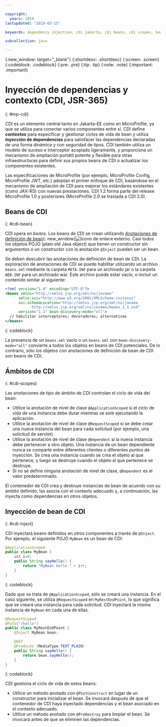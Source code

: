 ```yaml
---

copyright:
  years: 2019
lastupdated: "2019-03-15"

keywords: dependency injection, cdi jakarta, cdi beans, cdi scopes, bean lifecycle, context injection microprofile, microprofile cdi

subcollection: java

---
```


{:new_window: target="_blank"}
{:shortdesc: .shortdesc}
{:screen: .screen}
{:codeblock: .codeblock}
{:pre: .pre}
{:tip: .tip}
{:note: .note}
{:important: .important}

# Inyección de dependencias y contexto (CDI, JSR-365)
{: #mp-cdi}

CDI es un elemento central tanto en Jakarta-EE como en MicroProfile, ya que se utiliza para conectar varios componentes entre sí. CDI define **contextos** para especificar y gestionar ciclos de vida de bean y utiliza **inyección de dependencias** para satisfacer las dependencias declaradas de una forma dinámica y con seguridad de tipos. CDI también utiliza un modelo de suceso e interceptor acoplado ligeramente, y proporciona un mecanismo de ampliación portátil potente y flexible para otras infraestructuras para definir sus propios beans de CDI o actualizar los componentes existentes.

Las especificaciones de MicroProfile (por ejemplo, MicroProfile Config, MicroProfile JWT, etc.) adoptan el primer enfoque de CDI, basándose en el mecanismo de ampliación de CDI para mejorar los estándares existentes (como JAX-RS) con nuevas prestaciones. CDI 1.2 forma parte del release MicroProfile 1.0 y posteriores (MicroProfile 2.0 se traslada a CDI 2.0).

## Beans de CDI
{: #cdi-bean}

CDI opera en _beans_. Los beans de CDI se crean utilizando [Anotaciones de definición de bean](https://docs.jboss.org/cdi/spec/2.0/cdi-spec.html){: new_window}![Icono de enlace externo](../icons/launch-glyph.svg "Icono de enlace externo"). Casi todos los objetos POJO (plain old Java object) que tienen un constructor sin argumentos o un constructor con la anotación `@Inject` pueden ser un bean.

Se deben descubrir las anotaciones de definición de bean de CDI. La exploración de anotaciones de CDI se puede habilitar utilizando un archivo `beans.xml` mediante la carpeta `META-INF` para un archivado jar o la carpeta `WEB-INF` para un archivado war. Este archivo puede estar vacío, o incluir un contenido similar al siguiente:

```xml
<?xml version="1.0" encoding="UTF-8"?>
<beans xmlns="http://xmlns.jcp.org/xml/ns/javaee"
      xmlns:xsi="http://www.w3.org/2001/XMLSchema-instance"
      xsi:schemaLocation="http://xmlns.jcp.org/xml/ns/javaee
            http://xmlns.jcp.org/xml/ns/javaee/beans_1_1.xsd"
      version="1.1" bean-discovery-mode="all">
  // habilitar interceptores; decoradores; alternativas
</beans>
```
{: codeblock}

La presencia de un `beans.xml` vacío o un `beans.xml` con `bean-discovery-mode="all"` convierte a todos los objetos en beans de CDI potenciales. De lo contrario, sólo los objetos con anotaciones de definición de bean de CDI son beans de CDI.

## Ámbitos de CDI
{: #cdi-scopes}

Las anotaciones de tipo de ámbito de CDI controlan el ciclo de vida del bean:

* Utilice la anotación de nivel de clase `@ApplicationScoped` si el ciclo de vida de una instancia debe durar mientras se esté ejecutando la aplicación.
* Utilice la anotación de nivel de clase `@RequestScoped` si se debe crear una nueva instancia del bean para cada solicitud (por ejemplo, una solicitud de servlet).
* Utilice la anotación de nivel de clase `@Dependent` si la nueva instancia debe pertenecer a otro objeto. Una instancia de un bean dependiente nunca se comparte entre diferentes clientes o diferentes puntos de inyección. Se crea una instancia cuando se crea el objeto al que pertenece, y luego se destruye cuando el objeto al que pertenece se destruye.
* Si no se define ninguna anotación de nivel de clase, `@Dependent` es el valor predeterminado.

El contenedor de CDI crea y destruye instancias de bean de acuerdo con su ámbito definido, las asocia con el contexto adecuado y, a continuación, las inyecta como dependencias en otros objetos.

## Inyección de bean de CDI
{: #cdi-inject}

CDI inyectará beans definidos en otros componentes a través de `@Inject`. Por ejemplo, el siguiente POJO `MyBean` es un bean de CDI:

```java
@ApplicationScoped
public class MyBean {
    int i=0;
    public String sayHello() {
        return "MyBean hello " + i++;
    }
}
```
{: codeblock}

Dado que se trata de `@ApplicationScoped`, sólo se creará una instancia. En el caso siguiente, se utiliza `@RequestScoped` en `MyRestEndPoint`, lo que significa que se creará una instancia para cada solicitud. CDI inyectará la misma instancia de `MyBean` en cada una de ellas.

```java
@RequestScoped
@Path("/hello")
public class MyRestEndPoint {
    @Inject MyBean bean;

    @GET
    @Produces (MediaType.TEXT_PLAIN)
    public String sayHello() {
        return bean.sayHello();
    }
}
```
{: codeblock}

CDI gestiona el ciclo de vida de estos beans:

* Utilice un método anotado con `@PostConstruct` en lugar de un constructor para inicializar el bean. Se invocará después de que el contenedor de CDI haya inyectado dependencias y el bean asociado en el contexto adecuado.
* Utilice un método anotado con `@PreDestroy` para limpiar el bean. Se invocará antes de que se eliminen las dependencias.
